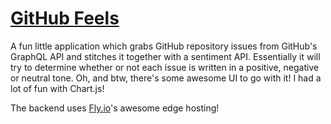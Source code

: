 # [GitHub Feels](http://github-feels.edgeapp.net/)

A fun little application which grabs GitHub repository issues from GitHub's GraphQL API and stitches it together with a sentiment API. Essentially it will try to determine whether or not each issue is written in a positive, negative or neutral tone. Oh, and btw, there's some awesome UI to go with it! I had a lot of fun with Chart.js!

The backend uses [Fly.io](https://www.fly.io)'s awesome edge hosting!
